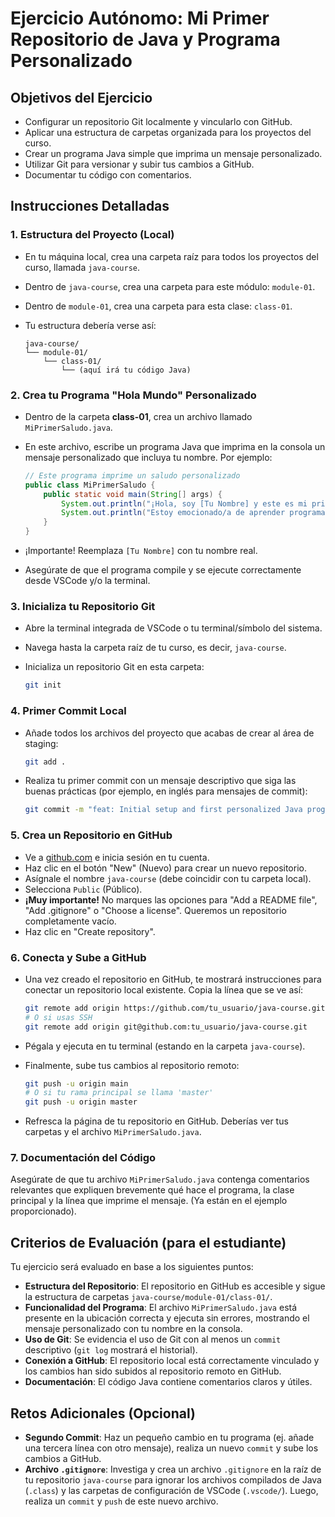 # Ejercicio Autónomo: Mi Primer Repositorio de Java y Programa Personalizado

## Objetivos del Ejercicio

- Configurar un repositorio Git localmente y vincularlo con GitHub.
- Aplicar una estructura de carpetas organizada para los proyectos del curso.
- Crear un programa Java simple que imprima un mensaje personalizado.
- Utilizar Git para versionar y subir tus cambios a GitHub.
- Documentar tu código con comentarios.

## Instrucciones Detalladas

### 1. Estructura del Proyecto (Local)

- En tu máquina local, crea una carpeta raíz para todos los proyectos del curso, llamada `java-course`.
- Dentro de `java-course`, crea una carpeta para este módulo: `module-01`.
- Dentro de `module-01`, crea una carpeta para esta clase: `class-01`.
- Tu estructura debería verse así:

  ```text
  java-course/
  └── module-01/
      └── class-01/
          └── (aquí irá tu código Java)
  ```

### 2. Crea tu Programa "Hola Mundo" Personalizado

- Dentro de la carpeta **class-01**, crea un archivo llamado `MiPrimerSaludo.java`.
- En este archivo, escribe un programa Java que imprima en la consola un mensaje personalizado que incluya tu nombre. Por ejemplo:

  ```Java
  // Este programa imprime un saludo personalizado
  public class MiPrimerSaludo {
      public static void main(String[] args) {
          System.out.println("¡Hola, soy [Tu Nombre] y este es mi primer programa en Java!");
          System.out.println("Estoy emocionado/a de aprender programación con Java.");
      }
  }
  ```

- ¡Importante! Reemplaza `[Tu Nombre]` con tu nombre real.
- Asegúrate de que el programa compile y se ejecute correctamente desde VSCode y/o la terminal.

### 3. Inicializa tu Repositorio Git

- Abre la terminal integrada de VSCode o tu terminal/símbolo del sistema.
- Navega hasta la carpeta raíz de tu curso, es decir, `java-course`.
- Inicializa un repositorio Git en esta carpeta:

  ```Bash
  git init
  ```

### 4. Primer Commit Local

- Añade todos los archivos del proyecto que acabas de crear al área de staging:

  ```Bash
  git add .
  ```

- Realiza tu primer commit con un mensaje descriptivo que siga las buenas prácticas (por ejemplo, en inglés para mensajes de commit):

  ```Bash
  git commit -m "feat: Initial setup and first personalized Java program"
  ```

### 5. Crea un Repositorio en GitHub

- Ve a [github.com](github.com) e inicia sesión en tu cuenta.
- Haz clic en el botón "New" (Nuevo) para crear un nuevo repositorio.
- Asígnale el nombre `java-course` (debe coincidir con tu carpeta local).
- Selecciona `Public` (Público).
- **¡Muy importante!** No marques las opciones para "Add a README file", "Add .gitignore" o "Choose a license". Queremos un repositorio completamente vacío.
- Haz clic en "Create repository".

### 6. Conecta y Sube a GitHub

- Una vez creado el repositorio en GitHub, te mostrará instrucciones para conectar un repositorio local existente. Copia la línea que se ve así:

  ```Bash
  git remote add origin https://github.com/tu_usuario/java-course.git
  # O si usas SSH
  git remote add origin git@github.com:tu_usuario/java-course.git
  ```

- Pégala y ejecuta en tu terminal (estando en la carpeta `java-course`).
- Finalmente, sube tus cambios al repositorio remoto:

  ```Bash
  git push -u origin main
  # O si tu rama principal se llama 'master'
  git push -u origin master
  ```

- Refresca la página de tu repositorio en GitHub. Deberías ver tus carpetas y el archivo `MiPrimerSaludo.java`.

### 7. Documentación del Código

Asegúrate de que tu archivo `MiPrimerSaludo.java` contenga comentarios relevantes que expliquen brevemente qué hace el programa, la clase principal y la línea que imprime el mensaje. (Ya están en el ejemplo proporcionado).

## Criterios de Evaluación (para el estudiante)

Tu ejercicio será evaluado en base a los siguientes puntos:

- **Estructura del Repositorio**: El repositorio en GitHub es accesible y sigue la estructura de carpetas `java-course/module-01/class-01/`.
- **Funcionalidad del Programa**: El archivo `MiPrimerSaludo.java` está presente en la ubicación correcta y ejecuta sin errores, mostrando el mensaje personalizado con tu nombre en la consola.
- **Uso de Git**: Se evidencia el uso de Git con al menos un `commit` descriptivo (`git log` mostrará el historial).
- **Conexión a GitHub**: El repositorio local está correctamente vinculado y los cambios han sido subidos al repositorio remoto en GitHub.
- **Documentación**: El código Java contiene comentarios claros y útiles.

## Retos Adicionales (Opcional)

- **Segundo Commit**: Haz un pequeño cambio en tu programa (ej. añade una tercera línea con otro mensaje), realiza un nuevo `commit` y sube los cambios a GitHub.
- **Archivo `.gitignore`**: Investiga y crea un archivo `.gitignore` en la raíz de tu repositorio `java-course` para ignorar los archivos compilados de Java (`.class`) y las carpetas de configuración de VSCode (`.vscode/`). Luego, realiza un `commit` y `push` de este nuevo archivo.
